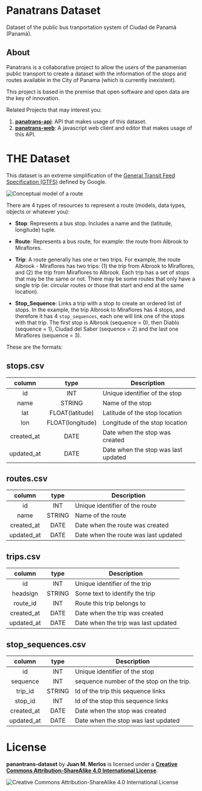 # Panatrans Dataset

Dataset of the public bus tranportation system of Ciudad de Panamá (Panamá).

## About
Panatrans is a collaborative project to allow the users of the panamenian public transport to create a dataset with the information of the stops and routes available in the City of Panama (which is currently inexistent).

This project is based in the premise that open software and open data are the key of innovation.

Related Projects that may interest you:

1. __[panatrans-api](https://github.com/merlos/panatrans-api)__: API that makes usage of this dataset.
2. __[panatrans-web](https://github.com/merlos/panatrans-web)__: A javascript web client and editor that makes usage of this API.

# THE Dataset

This dataset is an extreme simplification of the [General Transit Feed Specification (GTFS)](https://developers.google.com/transit/gtfs/) defined by Google. 

![Conceptual model of a route](http://www.merlos.org/panatrans-api/conceptual_route.png "Conceptual model of a route")

There are 4 types of resources to represent a route (models, data types, objects or whatever you):

* __Stop__: Represents a bus stop. Includes a name and the (latitude, longitude) tuple.

* __Route__: Represents a bus route, for example: the route from Albrook to Miraflores.

* __Trip__: A route generally has one or two trips. For example, the route Albrook - Miraflores has two trips: (1) the trip from Albrook to Miraflores, and (2) the trip from Miraflores to Albrook. Each trip has a set of stops that may be the same or not. There may be some routes that only have a single trip (ie: circular routes or those that start and end at the same location). 

* __Stop_Sequence__: Links a trip with a stop to create an ordered list of stops. In the example, the trip Albrook to Miraflores has 4 stops, and therefore it has 4 `stop_sequences`, each one will link one of the stops with that trip. The first stop is Albrook (sequence = 0), then Diablo (sequence = 1), Ciudad del Saber (sequence = 2) and the last one Miraflores (sequence = 3).

These are the formats:

## stops.csv
| column        | type            | Description                         
| :------------:|:---------------:| ------------------------------------
| id            | INT             | Unique identifier of the stop       
| name          | STRING          | Name of the stop                    
| lat           | FLOAT(latitude) | Latitude of the stop location       
| lon           | FLOAT(longitude)| Longitude of the stop location 
| created_at    | DATE            | Date when the stop was created
| updated_at    | DATE            | Date when the stop was last updated 


## routes.csv
| column        | type          | Description                         
|:-------------:|:-------------:| ------------------------------------
| id            | INT           | Unique identifier of the route       
| name          | STRING        | Name of the route                   
| created_at    | DATE          | Date when the route was created
| updated_at    | DATE          | Date when the route was last updated 


## trips.csv
| column        | type            | Description                         
| :------------:|:---------------:| ------------------------------------
| id            | INT             | Unique identifier of the trip     
| headsign      | STRING          | Some text to identify the trip                    
| route_id      | INT			    | Route this trip belongs to
| created_at    | DATE            | Date when the trip was created
| updated_at    | DATE            | Date when the trip was last updated 


## stop_sequences.csv
| column        | type            | Description                         
| :------------:|:---------------:| ------------------------------------
| id            | INT             | Unique identifier of the stop       
| sequence      | INT             | sequence number of the stop on the trip.
| trip_id       | STRING          | Id of the trip this sequence links                  
| stop_id       | INT			    | Id of the stop this sequence links
| created_at    | DATE            | Date when the stop was created
| updated_at    | DATE            | Date when the stop was last updated 


# License

__panantrans-dataset__ by __Juan M. Merlos__ is licensed under a __[Creative Commons Attribution-ShareAlike 4.0 International License](http://creativecommons.org/licenses/by-sa/4.0/)__.

![Creative Commons Attribution-ShareAlike 4.0 International License](https://i.creativecommons.org/l/by-sa/4.0/88x31.png)



